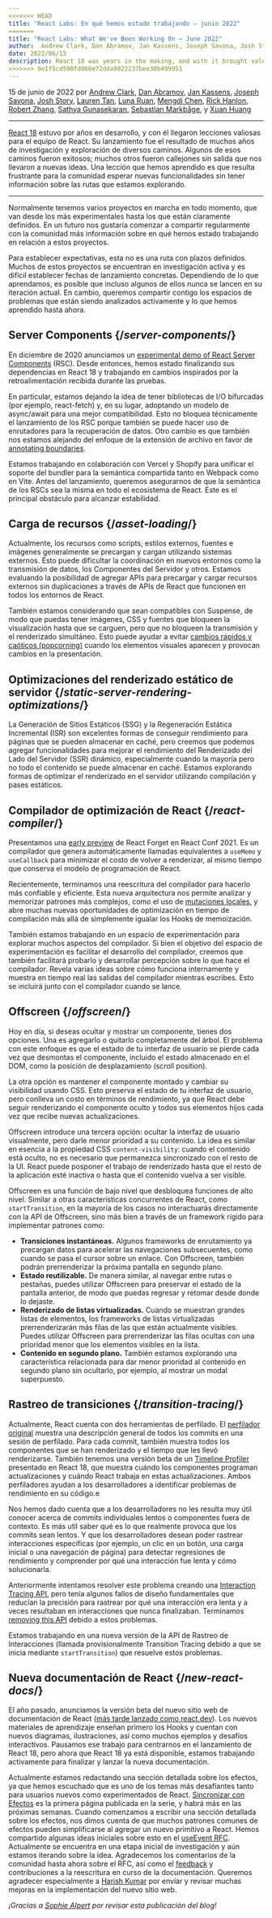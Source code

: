 ```yaml
---
<<<<<<< HEAD
title: "React Labs: En qué hemos estado trabajando – junio 2022"
=======
title: "React Labs: What We've Been Working On – June 2022"
author:  Andrew Clark, Dan Abramov, Jan Kassens, Joseph Savona, Josh Story, Lauren Tan, Luna Ruan, Mengdi Chen, Rick Hanlon, Robert Zhang, Sathya Gunasekaran, Sebastian Markbage, and Xuan Huang
date: 2022/06/15
description: React 18 was years in the making, and with it brought valuable lessons for the React team. Its release was the result of many years of research and exploring many paths. Some of those paths were successful; many more were dead-ends that led to new insights. One lesson we’ve learned is that it’s frustrating for the community to wait for new features without having insight into these paths that we’re exploring.
>>>>>>> 9e1f5cd590fd066e72dda9022237bee30b499951
---
```


15 de junio de 2022 por [Andrew Clark](https://twitter.com/acdlite), [Dan Abramov](https://twitter.com/dan_abramov), [Jan Kassens](https://twitter.com/kassens), [Joseph Savona](https://twitter.com/en_JS), [Josh Story](https://twitter.com/joshcstory), [Lauren Tan](https://twitter.com/potetotes), [Luna Ruan](https://twitter.com/lunaruan), [Mengdi Chen](https://twitter.com/mengdi_en), [Rick Hanlon](https://twitter.com/rickhanlonii), [Robert Zhang](https://twitter.com/jiaxuanzhang01), [Sathya Gunasekaran](https://twitter.com/_gsathya), [Sebastian Markbåge](https://twitter.com/sebmarkbage), y [Xuan Huang](https://twitter.com/Huxpro)

---

<Intro>

[React 18](/blog/2022/03/29/react-v18) estuvo por años en desarrollo, y con él llegaron lecciones valiosas para el equipo de React. Su lanzamiento fue el resultado de muchos años de investigación y exploración de diversos caminos. Algunos de esos caminos fueron exitosos; muchos otros fueron callejones sin salida que nos llevaron a nuevas ideas. Una lección que hemos aprendido es que resulta frustrante para la comunidad esperar nuevas funcionalidades sin tener información sobre las rutas que estamos explorando.

</Intro>

---

Normalmente tenemos varios proyectos en marcha en todo momento, que van desde los más experimentales hasta los que están claramente definidos. En un futuro nos gustaría comenzar a compartir regularmente con la comunidad más información sobre en qué hemos estado trabajando en relación a estos proyectos.

Para establecer expectativas, esta no es una ruta con plazos definidos. Muchos de estos proyectos se encuentran en investigación activa y es difícil establecer fechas de lanzamiento concretas. Dependiendo de lo que aprendamos, es posible que incluso algunos de ellos nunca se lancen en su iteración actual. En cambio, queremos compartir contigo los espacios de problemas que están siendo analizados activamente y lo que hemos aprendido hasta ahora.

## Server Components {/*server-components*/}

En diciembre de 2020 anunciamos un [experimental demo of React Server Components](https://legacy.reactjs.org/blog/2020/12/21/data-fetching-with-react-server-components.html) (RSC). Desde entonces, hemos estado finalizando sus dependencias en React 18 y trabajando en cambios inspirados por la retroalimentación recibida durante las pruebas.

En particular, estamos dejando la idea de tener bibliotecas de I/O bifurcadas (por ejemplo, react-fetch) y, en su lugar, adoptando un modelo de async/await para una mejor compatibilidad. Esto no bloquea técnicamente el lanzamiento de los RSC porque también se puede hacer uso de enrutadores para la recuperación de datos. Otro cambio es que también nos estamos alejando del enfoque de la extensión de archivo en favor de [annotating boundaries](https://github.com/reactjs/rfcs/pull/189#issuecomment-1116482278).

Estamos trabajando en colaboración con Vercel y Shopify para unificar el soporte del bundler para la semántica compartida tanto en Webpack como en Vite. Antes del lanzamiento, queremos asegurarnos de que la semántica de los RSCs sea la misma en todo el ecosistema de React. Este es el principal obstáculo para alcanzar estabilidad.

## Carga de recursos {/*asset-loading*/}

Actualmente, los recursos como scripts, estilos externos, fuentes e imágenes generalmente se precargan y cargan utilizando sistemas externos. Esto puede dificultar la coordinación en nuevos entornos como la transmisión de datos, los Componentes del Servidor y otros. Estamos evaluando la posibilidad de agregar APIs para precargar y cargar recursos externos sin duplicaciones a través de APIs de React que funcionen en todos los entornos de React.

También estamos considerando que sean compatibles con Suspense, de modo que puedas tener imágenes, CSS y fuentes que bloqueen la visualización hasta que se carguen, pero que no bloqueen la transmisión y el renderizado simultáneo. Esto puede ayudar a evitar [cambios rápidos y caóticos (popcorning)](https://twitter.com/sebmarkbage/status/1516852731251724293) cuando los elementos visuales aparecen y provocan cambios en la presentación.

## Optimizaciones del renderizado estático de servidor {/*static-server-rendering-optimizations*/}

La Generación de Sitios Estáticos (SSG) y la Regeneración Estática Incremental (ISR) son excelentes formas de conseguir rendimiento para páginas que se pueden almacenar en caché, pero creemos que podemos agregar funcionalidades para mejorar el rendimiento del Renderizado del Lado del Servidor (SSR) dinámico, especialmente cuando la mayoría pero no todo el contenido se puede almacenar en caché. Estamos explorando formas de optimizar el renderizado en el servidor utilizando compilación y pases estáticos.

## Compilador de optimización de React {/*react-compiler*/}

Presentamos una [early preview](https://www.youtube.com/watch?v=lGEMwh32soc) de React Forget en React Conf 2021. Es un compilador que genera automáticamente llamadas equivalentes a `useMemo` y `useCallback` para minimizar el costo de volver a renderizar, al mismo tiempo que conserva el modelo de programación de React.

Recientemente, terminamos una reescritura del compilador para hacerlo más confiable y eficiente. Esta nueva arquitectura nos permite analizar y memorizar patrones más complejos, como el uso de [mutaciones locales](/learn/keeping-components-pure#local-mutation-your-components-little-secret), y abre muchas nuevas oportunidades de optimización en tiempo de compilación más allá de simplemente igualar los Hooks de memoización.

También estamos trabajando en un espacio de experimentación para explorar muchos aspectos del compilador. Si bien el objetivo del espacio de experimentación es facilitar el desarrollo del compilador, creemos que también facilitará probarlo y desarrollar percepción sobre lo que hace el compilador. Revela varias ideas sobre cómo funciona internamente y muestra en tiempo real las salidas del compilador mientras escribes. Esto se incluirá junto con el compilador cuando se lance.

## Offscreen {/*offscreen*/}

Hoy en día, si deseas ocultar y mostrar un componente, tienes dos opciones. Una es agregarlo o quitarlo completamente del árbol. El problema con este enfoque es que el estado de tu interfaz de usuario se pierde cada vez que desmontas el componente, incluido el estado almacenado en el DOM, como la posición de desplazamiento (scroll position).

La otra opción es mantener el componente montado y cambiar su visibilidad usando CSS. Esto preserva el estado de tu interfaz de usuario, pero conlleva un costo en términos de rendimiento, ya que React debe seguir renderizando el componente oculto y todos sus elementos hijos cada vez que recibe nuevas actualizaciones.

Offscreen introduce una tercera opción: ocultar la interfaz de usuario visualmente, pero darle menor prioridad a su contenido. La idea es similar en esencia a la propiedad CSS `content-visibility`: cuando el contenido está oculto, no es necesario que permanezca sincronizado con el resto de la UI. React puede posponer el trabajo de renderizado hasta que el resto de la aplicación esté inactiva o hasta que el contenido vuelva a ser visible.

Offscreen es una función de bajo nivel que desbloquea funciones de alto nivel. Similar a otras características concurrentes de React, como `startTransition`, en la mayoría de los casos no interactuarás directamente con la API de Offscreen, sino más bien a través de un framework rígido para implementar patrones como: 

* **Transiciones instantáneas.** Algunos frameworks de enrutamiento ya precargan datos para acelerar las navegaciones subsecuentes, como cuando se pasa el cursor sobre un enlace. Con Offscreen, también podrán prerrenderizar la próxima pantalla en segundo plano.
* **Estado reutilizable.** De manera similar, al navegar entre rutas o pestañas, puedes utilizar Offscreen para preservar el estado de la pantalla anterior, de modo que puedas regresar y retomar desde donde lo dejaste.
* **Renderizado de listas virtualizadas.** Cuando se muestran grandes listas de elementos, los frameworks de listas virtualizadas prerrenderizarán más filas de las que están actualmente visibles. Puedes utilizar Offscreen para prerrenderizar las filas ocultas con una prioridad menor que los elementos visibles en la lista.
* **Contenido en segundo plano.** También estamos explorando una característica relacionada para dar menor prioridad al contenido en segundo plano sin ocultarlo, por ejemplo, al mostrar un modal superpuesto.

## Rastreo de transiciones {/*transition-tracing*/}

Actualmente, React cuenta con dos herramientas de perfilado. El [perfilador original](https://legacy.reactjs.org/blog/2018/09/10/introducing-the-react-profiler.html) muestra una descripción general de todos los commits en una sesión de perfilado. Para cada commit, también muestra todos los componentes que se han renderizado y el tiempo que les llevó renderizarse. También tenemos una versión beta de un [Timeline Profiler](https://github.com/reactwg/react-18/discussions/76) presentado en React 18, que muestra cuándo los componentes programan actualizaciones y cuándo React trabaja en estas actualizaciones. Ambos perfiladores ayudan a los desarrolladores a identificar problemas de rendimiento en su código.e

Nos hemos dado cuenta que a los desarrolladores no les resulta muy útil conocer acerca de commits individuales lentos o componentes fuera de contexto. Es más util saber qué es lo que realmente provoca que los commits sean lentos. Y que los desarrolladores desean poder rastrear interacciones específicas (por ejemplo, un clic en un botón, una carga inicial o una navegación de página) para detectar regresiones de rendimiento y comprender por qué una interacción fue lenta y cómo solucionarla.

Anteriormente intentamos resolver este problema creando una [Interaction Tracing API](https://gist.github.com/bvaughn/8de925562903afd2e7a12554adcdda16), pero tenía algunos fallos de diseño fundamentales que reducían la precisión para rastrear por qué una interacción era lenta y a veces resultaban en interacciones que nunca finalizaban. Terminamos [removing this API](https://github.com/facebook/react/pull/20037) debido a estos problemas.

Estamos trabajando en una nueva versión de la API de Rastreo de Interacciones (llamada provisionalmente Transition Tracing debido a que se inicia mediante `startTransition`) que resuelve estos problemas.

## Nueva documentación de React {/*new-react-docs*/}

El año pasado, anunciamos la versión beta del nuevo sitio web de documentación de React ([más tarde lanzado como react.dev](/blog/2023/03/16/introducing-react-dev)). Los nuevos materiales de aprendizaje enseñan primero los Hooks y cuentan con nuevos diagramas, ilustraciones, así como muchos ejemplos y desafíos interactivos. Pausamos ese trabajo para centrarnos en el lanzamiento de React 18, pero ahora que React 18 ya está disponible, estamos trabajando activamente para finalizar y lanzar la nueva documentación.

Actualmente estamos redactando una sección detallada sobre los efectos, ya que hemos escuchado que es uno de los temas más desafiantes tanto para usuarios nuevos como experimentados de React. [Sincronizar con Efectos](/learn/synchronizing-with-effects) es la primera página publicada en la serie, y habrá más en las próximas semanas. Cuando comenzamos a escribir una sección detallada sobre los efectos, nos dimos cuenta de que muchos patrones comunes de efectos pueden simplificarse al agregar un nuevo primitivo a React. Hemos compartido algunas ideas iniciales sobre esto en el [useEvent RFC](https://github.com/reactjs/rfcs/pull/220). Actualmente se encuentra en una etapa inicial de investigación y aún estamos iterando sobre la idea. Agradecemos los comentarios de la comunidad hasta ahora sobre el RFC, así como el [feedback](https://github.com/reactjs/reactjs.org/issues/3308) y contribuciones a la reescritura en curso de la documentación. Queremos agradecer especialmente a [Harish Kumar](https://github.com/harish-sethuraman) por enviar y revisar muchas mejoras en la implementación del nuevo sitio web.

*¡Gracias a [Sophie Alpert](https://twitter.com/sophiebits) por revisar esta publicación del blog!*
